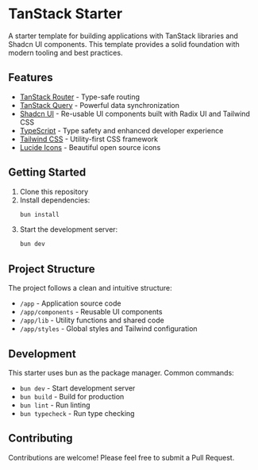 # TanStack Starter

A starter template for building applications with TanStack libraries and Shadcn UI components. This template provides a solid foundation with modern tooling and best practices.

## Features

- [TanStack Router](https://tanstack.com/router) - Type-safe routing
- [TanStack Query](https://tanstack.com/query) - Powerful data synchronization
- [Shadcn UI](https://ui.shadcn.com) - Re-usable UI components built with Radix UI and Tailwind CSS
- [TypeScript](https://www.typescriptlang.org) - Type safety and enhanced developer experience
- [Tailwind CSS](https://tailwindcss.com) - Utility-first CSS framework
- [Lucide Icons](https://lucide.dev) - Beautiful open source icons

## Getting Started

1. Clone this repository
2. Install dependencies:
   ```bash
   bun install
   ```
3. Start the development server:
   ```bash
   bun dev
   ```

## Project Structure

The project follows a clean and intuitive structure:

- `/app` - Application source code
- `/app/components` - Reusable UI components
- `/app/lib` - Utility functions and shared code
- `/app/styles` - Global styles and Tailwind configuration

## Development

This starter uses bun as the package manager. Common commands:

- `bun dev` - Start development server
- `bun build` - Build for production
- `bun lint` - Run linting
- `bun typecheck` - Run type checking

## Contributing

Contributions are welcome! Please feel free to submit a Pull Request.

